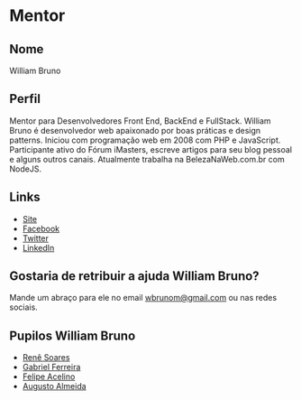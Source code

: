 # Mentor

## Nome

William Bruno

## Perfil

Mentor para Desenvolvedores Front End, BackEnd e FullStack.
William Bruno é desenvolvedor web apaixonado por boas práticas e design patterns. Iniciou com programação web em 2008 com PHP e JavaScript. Participante ativo do Fórum iMasters, escreve artigos para seu blog pessoal e alguns outros canais. Atualmente trabalha na BelezaNaWeb.com.br com NodeJS.

## Links

* [Site](http://wbruno.com.br)
* [Facebook](https://www.facebook.com/wbruno.moraes)
* [Twitter](https://twitter.com/wbrunom)
* [LinkedIn](https://www.linkedin.com/in/wbrunom)

## Gostaria de retribuir a ajuda William Bruno?

Mande um abraço para ele no email wbrunom@gmail.com ou nas redes sociais.

## Pupilos William Bruno

* [Renê Soares](https://github.com/training-center/mentoria/blob/master/pupilos/perfis/renesoares.md)
* [Gabriel Ferreira](https://github.com/training-center/mentoria/blob/master/pupilos/perfis/gabriel_ferreira.md)
* [Felipe Acelino](https://github.com/training-center/mentoria/blob/master/pupilos/perfis/FelipeAcelino.md)
* [Augusto Almeida](https://github.com/training-center/mentoria/blob/master/pupilos/perfis/AugustoAlmeida.md)
